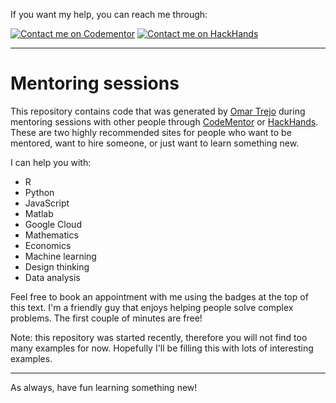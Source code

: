 If you want my help, you can reach me through:

[![Contact me on Codementor](https://cdn.codementor.io/badges/contact_me_github.svg)](https://www.codementor.io/otrenav) [![Contact me on HackHands](https://s32.postimg.org/tn6q32hut/hackhands.png)](https://hackhands.com/otrenav/)

---

# Mentoring sessions

This repository contains code that was generated by [Omar Trejo](https://www.linkedin.com/in/otrenav) during mentoring sessions with other people through [CodeMentor](http://codementor.io/) or [HackHands](https://hackhands.com/). These are two highly recommended sites for people who want to be mentored, want to hire someone, or just want to learn something new.

I can help you with:

- R
- Python
- JavaScript
- Matlab
- Google Cloud
- Mathematics
- Economics
- Machine learning
- Design thinking
- Data analysis

Feel free to book an appointment with me using the badges at the top of this text. I'm a friendly guy that enjoys helping people solve complex problems. The first couple of minutes are free!

Note: this repository was started recently, therefore you will not find too many examples for now. Hopefully I'll be filling this with lots of interesting examples.

---

As always, have fun learning something new!
